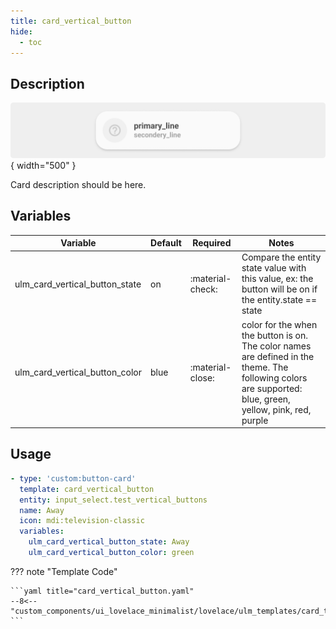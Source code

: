 ```yaml
---
title: card_vertical_button
hide:
  - toc
---
```

<!-- markdownlint-disable MD046 -->

## Description

![example-image](../../assets/img/ulm_cards/card_example.png){ width="500" }

Card description should be here.

## Variables

| Variable | Default | Required         | Notes             |
|----------|---------|------------------|-------------------|
| ulm_card_vertical_button_state     | on | :material-check: | Compare the entity state value with this value, ex: the button will be on if the entity.state == state |
| ulm_card_vertical_button_color | blue | :material-close: | color for the when the button is on. The color names are defined in the theme. The following colors are supported: blue, green, yellow, pink, red, purple |

## Usage

```yaml
- type: 'custom:button-card'
  template: card_vertical_button
  entity: input_select.test_vertical_buttons
  name: Away
  icon: mdi:television-classic
  variables:
    ulm_card_vertical_button_state: Away
    ulm_card_vertical_button_color: green
```

??? note "Template Code"

    ```yaml title="card_vertical_button.yaml"
    --8<-- "custom_components/ui_lovelace_minimalist/lovelace/ulm_templates/card_templates/cards/card_vertical_button.yaml"
    ```
